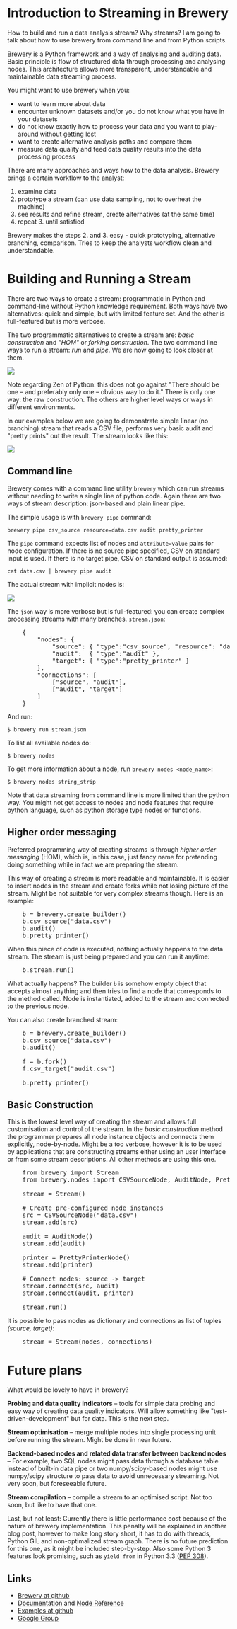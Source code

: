 Introduction to Streaming in Brewery
====================================
How to build and run a data analysis stream? Why streams? I am going to talk about
how to use brewery from command line and from Python scripts.

[Brewery](https://github.com/Stiivi/brewery) is a Python framework and a way of analysing and auditing data. Basic
principle is flow of structured data through processing and analysing nodes.
This architecture allows more transparent, understandable and maintainable
data streaming process.

You might want to use brewery when you:

* want to learn more about data
* encounter unknown datasets and/or you do not know what you have in your
  datasets
* do not know exactly how to process your data and you want to play-around
  without getting lost
* want to create alternative analysis paths and compare them
* measure data quality and feed data quality results into the data processing
  process

There are many approaches and ways how to the data analysis. Brewery brings a certain workflow to the analyst:

1. examine data
2. prototype a stream (can use data sampling, not to overheat the machine)
3. see results and refine stream, create alternatives (at the same time)
4. repeat 3. until satisfied

Brewery makes the steps 2. and 3. easy - quick prototyping, alternative
branching, comparison. Tries to keep the analysts workflow clean and understandable.

Building and Running a Stream
=============================

There are two ways to create a stream: programmatic in Python and command-line
without Python knowledge requirement. Both ways have two alternatives: quick
and simple, but with limited feature set. And the other is full-featured but
is more verbose.

The two programmatic alternatives to create a stream are: *basic construction*
and *"HOM"* or *forking construction*. The two command line ways to run a
stream: *run* and *pipe*. We are now going to look closer at them.

![](http://media.tumblr.com/tumblr_m2f46vi6Po1qgmvbu.png)

Note regarding Zen of Python: this does not go against "There should be one –
and preferably only one – obvious way to do it." There is only one way: the
raw construction. The others are higher level ways or ways in different
environments.

In our examples below we are going to demonstrate simple linear (no branching)
stream that reads a CSV file, performs very basic audit and "pretty prints"
out the result. The stream looks like this:

![](http://media.tumblr.com/tumblr_m2f49jBpOK1qgmvbu.png)

Command line
------------

Brewery comes with a command line utility `brewery` which can run streams
without needing to write a single line of python code. Again there are two
ways of stream description: json-based and plain linear pipe.

The simple usage is with `brewery pipe` command:

    brewery pipe csv_source resource=data.csv audit pretty_printer

The `pipe` command expects list of nodes and `attribute=value` pairs for node
configuration. If there is no source pipe specified, CSV on standard input is
used. If there is no target pipe, CSV on standard output is assumed:

    cat data.csv | brewery pipe audit
    
The actual stream with implicit nodes is:

![](http://media.tumblr.com/tumblr_m2f47oLuwZ1qgmvbu.png)

The `json` way is more verbose but is full-featured: you can create complex
processing streams with many branches. `stream.json`:

<pre class="prettyprint">
    {
        "nodes": { 
            "source": { "type":"csv_source", "resource": "data.csv" },
            "audit":  { "type":"audit" },
            "target": { "type":"pretty_printer" }
        },
        "connections": [
            ["source", "audit"],
            ["audit", "target"]
        ]
    }
</pre>

And run:

    $ brewery run stream.json

To list all available nodes do:

    $ brewery nodes

To get more information about a node, run `brewery nodes <node_name>`:

    $ brewery nodes string_strip

Note that data streaming from command line is more limited than the python
way. You might not get access to nodes and node features that require python
language, such as python storage type nodes or functions.

Higher order messaging
----------------------

Preferred programming way of creating streams is through *higher order
messaging* (HOM), which is, in this case, just fancy name for pretending doing
something while in fact we are preparing the stream.

This way of creating a stream is more readable and maintainable. It is easier
to insert nodes in the stream and create forks while not losing picture of the
stream. Might be not suitable for very complex streams though. Here is an
example:

<pre class="prettyprint">
    b = brewery.create_builder()
    b.csv_source("data.csv")
    b.audit()
    b.pretty_printer()
</pre>
  
When this piece of code is executed, nothing actually happens to the data
stream. The stream is just being prepared and you can run it anytime:

<pre class="prettyprint">
    b.stream.run()
</pre>

What actually happens? The builder `b` is somehow empty object that accepts
almost anything and then tries to find a node that corresponds to the method
called. Node is instantiated, added to the stream and connected to the
previous node.

You can also create branched stream:

<pre class="prettyprint">
    b = brewery.create_builder()
    b.csv_source("data.csv")
    b.audit()

    f = b.fork()
    f.csv_target("audit.csv")

    b.pretty_printer()
</pre>

Basic Construction
------------------

This is the lowest level way of creating the stream and allows full
customisation and control of the stream. In the *basic construction* method
the programmer prepares all node instance objects and connects them
explicitly, node-by-node. Might be a too verbose, however it is to be used by
applications that are constructing streams either using an user interface or
from some stream descriptions. All other methods are using this one.

<pre class="prettyprint">
    from brewery import Stream
    from brewery.nodes import CSVSourceNode, AuditNode, PrettyPrinterNode

    stream = Stream()

    # Create pre-configured node instances
    src = CSVSourceNode("data.csv")
    stream.add(src)

    audit = AuditNode()
    stream.add(audit)

    printer = PrettyPrinterNode()
    stream.add(printer)

    # Connect nodes: source -> target
    stream.connect(src, audit)
    stream.connect(audit, printer)

    stream.run()
</pre>

It is possible to pass nodes as dictionary and connections as list of tuples
*(source, target)*:

<pre class="prettyprint">
    stream = Stream(nodes, connections)
</pre>

Future plans
============

What would be lovely to have in brewery?

**Probing and data quality indicators** – tools for simple data probing and
easy way of creating data quality indicators. Will allow something like
"test-driven-development" but for data. This is the next step.

**Stream optimisation** – merge multiple nodes into single processing unit
before running the stream. Might be done in near future.

**Backend-based nodes and related data transfer between backend nodes** – For
example, two SQL nodes might pass data through a database table instead of
built-in data pipe or two numpy/scipy-based nodes might use numpy/scipy
structure to pass data to avoid unnecessary streaming. Not very soon, but
foreseeable future.

**Stream compilation** – compile a stream to an optimised script. Not too
soon, but like to have that one.

Last, but not least: Currently there is little performance cost because of the
nature of brewery implementation. This penalty will be explained in another
blog post, however to make long story short, it has to do with threads, Python
GIL and non-optimalized stream graph. There is no future prediction for this
one, as it might be included step-by-step. Also some Python 3 features look
promising, such as `yield from` in Python 3.3 ([PEP 308](http://www.python.org/dev/peps/pep-0380/)).

Links
-----

* [Brewery at github](https://github.com/Stiivi/brewery)
* [Documentation](http://packages.python.org/brewery/) and [Node Reference](http://packages.python.org/brewery/node_reference.html)
* [Examples at github](https://github.com/Stiivi/brewery/tree/master/examples)
* [Google Group](https://groups.google.com/forum/?fromgroups#!forum/databrewery)